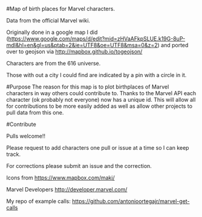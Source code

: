 #Map of birth places for Marvel characters.

Data from the official Marvel wiki.

Originally done in a google map I did (https://www.google.com/maps/d/edit?mid=zHVaAFkpSLUE.k19G-8uP-mdI&hl=en&gl=us&ptab=2&ie=UTF8&oe=UTF8&msa=0&z=2) and ported over to geojson via http://mapbox.github.io/togeojson/

Characters are from the 616 universe.

Those with out a city I could find are indicated by a pin with a circle in it.

#Purpose
The reason for this map is to plot birthplaces of Marvel characters in way others could contribute to.
Thanks to the Marvel API each character (ok probably not everyone) now has a unique id.
This will allow all for contributions to be more easily added as well as allow other projects to pull data from this one.

#Contribute

Pulls welcome!!

Please request to add characters one pull or issue at a time so I can keep track.

For corrections please submit an issue and the correction.

Icons from https://www.mapbox.com/maki/

Marvel Developers http://developer.marvel.com/

My repo of example calls: https://github.com/antonioortegajr/marvel-get-calls
